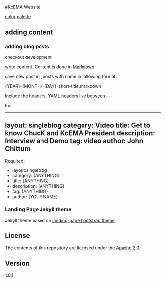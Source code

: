 #KcEMA Website

[color palette](http://paletton.com/#uid=63k0s0ktJjAlsr6BfpeFffSM99K)

## adding content

### adding blog posts


checkout development

write content. Content is done in [Markdown](https://daringfireball.net/projects/markdown/syntax)

save new post in _posts with name in following format: 

{YEAR}-{MONTH}-{DAY}-short-title.markdown

Include the headers. YAML headers live between ---

Ex:

---
layout: singleblog
category: Video
title: Get to know ChucK and KcEMA President
description: Interview and Demo
tag: video
author: John Chittum
---

Required:

* layout:singleblog
* category: {ANYTHING}
* title: {ANYTHING}
* description: {ANYTHING}
* tag: {ANYTHING}
* author: {YOUR NAME}


### Landing Page Jekyll theme

Jekyll theme based on [landing-page bootstrap theme ](http://startbootstrap.com/templates/landing-page/)


## License
The contents of this repository are licensed under the [Apache
2.0](http://www.apache.org/licenses/LICENSE-2.0.html).

## Version
1.0.1
